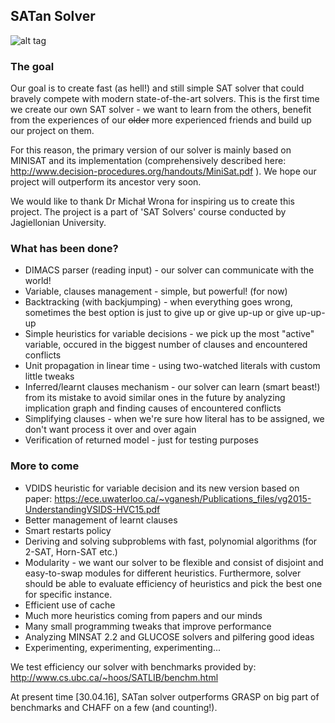 <h2>SATan Solver</h2>

![alt tag](http://cs1924.vk.me/u31123286/a_ad325910.jpg)

<h3> The goal </h3>

Our goal is to create fast (as hell!) and still simple SAT solver that could bravely compete with modern state-of-the-art solvers. This is the first time we create our own SAT solver - we want to learn from the others, benefit from the experiences of our <s>older</s> more experienced friends and build up our project on them. 

For this reason, the primary version of our solver is mainly based on MINISAT and its implementation (comprehensively described here: http://www.decision-procedures.org/handouts/MiniSat.pdf ). We hope our project will outperform its ancestor very soon.

We would like to thank Dr Michał Wrona for inspiring us to create this project. The project is a part of 'SAT Solvers' course conducted by Jagiellonian University.

<h3> What has been done? </h3>

+ DIMACS parser (reading input) - our solver can communicate with the world!
+ Variable, clauses management - simple, but powerful! (for now)
+ Backtracking (with backjumping) - when everything goes wrong, sometimes the best option is just to give up or give up-up or give up-up-up
+ Simple heuristics for variable decisions - we pick up the most "active" variable, occured in the biggest number of clauses and encountered conflicts
+ Unit propagation in linear time - using two-watched literals with custom little tweaks
+ Inferred/learnt clauses mechanism - our solver can learn (smart beast!) from its mistake to avoid similar ones in the future by analyzing implication graph and finding causes of encountered conflicts
+ Simplifying clauses - when we're sure how literal has to be assigned, we don't want process it over and over again
+ Verification of returned model - just for testing purposes

<h3> More to come </h3>

+ VDIDS heuristic for variable decision and its new version based on paper: https://ece.uwaterloo.ca/~vganesh/Publications_files/vg2015-UnderstandingVSIDS-HVC15.pdf
+ Better management of learnt clauses
+ Smart restarts policy
+ Deriving and solving subproblems with fast, polynomial algorithms (for 2-SAT, Horn-SAT etc.)
+ Modularity - we want our solver to be flexible and consist of disjoint and easy-to-swap modules for different heuristics. Furthermore, solver should be able to evaluate efficiency of heuristics and pick the best one for specific instance.
+ Efficient use of cache
+ Much more heuristics coming from papers and our minds
+ Many small programming tweaks that improve performance
+ Analyzing MINSAT 2.2 and GLUCOSE solvers and pilfering good ideas
+ Experimenting, experimenting, experimenting...

We test efficiency our solver with benchmarks provided by:
http://www.cs.ubc.ca/~hoos/SATLIB/benchm.html

At present time [30.04.16], SATan solver outperforms GRASP on big part of benchmarks and CHAFF on a few (and counting!).

